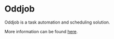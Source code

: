 # Oddjob

Oddjob is a task automation and scheduling solution.

More information can be found [here](http://rgordon.co.uk/oddjob).

